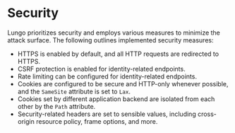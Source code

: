 # Security

Lungo prioritizes security and employs various measures to minimize the attack surface. The following outlines
implemented security measures:

- HTTPS is enabled by default, and all HTTP requests are redirected to HTTPS.
- CSRF protection is enabled for identity-related endpoints.
- Rate limiting can be configured for identity-related endpoints.
- Cookies are configured to be secure and HTTP-only whenever possible, and the `SameSite` attribute is set to `Lax`.
- Cookies set by different application backend are isolated from each other by the `Path` attribute.
- Security-related headers are set to sensible values, including cross-origin resource policy, frame options, and more.
